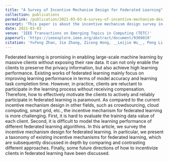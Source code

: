 ```yaml
---
title: "A Survey of Incentive Mechanism Design for Federated Learning"
collection: publications
permalink: /publication/2021-03-03-A-survey-of-incentive-mechanism-design-for-federated-learning
excerpt: 'This paper is about the incentive mechanism design survey in the scenario of federated learning.'
date: 2021-03-03
venue: 'IEEE Transactions on Emerging Topics in Computing (TETC)'
paperurl: 'https://ieeexplore.ieee.org/abstract/document/9369019' 
citation: 'Yufeng Zhan, Jie Zhang, Zicong Hong, __Leijie Wu__, Peng Li, and Song Guo. &quot;A Survey of Incentive Mechanism Design for Federated Learning.&quot; <i>EEE Transactions on Emerging Topics in Computing (TETC)</i>. 2021.'
---
```


Federated learning is promising in enabling large-scale machine learning by massive clients without exposing their raw data. It can not only enable the clients to preserve the privacy information, but also achieve high learning performance. Existing works of federated learning mainly focus on improving learning performance in terms of model accuracy and learning task completion time. However, in practice, clients are reluctant to participate in the learning process without receiving compensation. Therefore, how to effectively motivate the clients to actively and reliably participate in federated learning is paramount. As compared to the current incentive mechanism design in other fields, such as crowdsourcing, cloud computing, smart grid, etc., the incentive mechanism for federated learning is more challenging. First, it is hard to evaluate the training data value of each client. Second, it is difficult to model the learning performance of different federated learning algorithms. In this article, we survey the incentive mechanism design for federated learning. In particular, we present a taxonomy of existing incentive mechanisms for federated learning, which are subsequently discussed in depth by comparing and contrasting different approaches. Finally, some future directions of how to incentivize clients in federated learning have been discussed.
